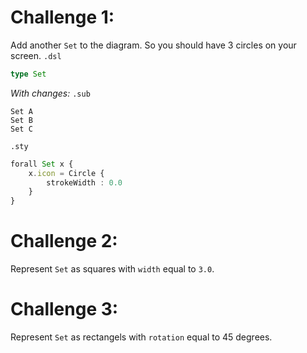 # Challenge 1: 
Add another `Set` to the diagram. So you should have 3 circles on your screen.
`.dsl`
```typescript
type Set
```
_With changes:_
`.sub`
```
Set A
Set B
Set C
```

`.sty`
```typescript
forall Set x {
    x.icon = Circle {
        strokeWidth : 0.0
    }
}
```

# Challenge 2:
Represent `Set` as squares with `width` equal to `3.0`.

# Challenge 3:
Represent `Set` as rectangels with `rotation` equal to 45 degrees. 

